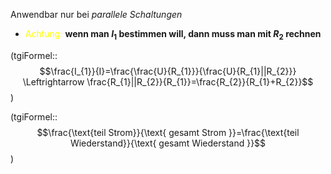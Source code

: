 Anwendbar nur bei *parallele Schaltungen*
- <span style="color:#ffff00">Achtung:</span> **wenn man $I_{1}$ bestimmen will, dann muss man mit $R_{2}$ rechnen**

(tgiFormel::$$\frac{I_{1}}{I}=\frac{\frac{U}{R_{1}}}{\frac{U}{R_{1}||R_{2}}} \Leftrightarrow \frac{R_{1}||R_{2}}{R_{1}}=\frac{R_{2}}{R_{1}+R_{2}}$$)

(tgiFormel::$$\frac{\text{teil Strom}}{\text{ gesamt Strom }}=\frac{\text{teil Wiederstand}}{\text{ gesamt Wiederstand }}$$)